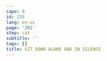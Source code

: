 ```yaml
---
capo: 0
id: 235
lang: en-us
page: '201'
step: cat
subtitle: ''
tags: []
title: SIT DOWN ALONE AND IN SILENCE
---
```

